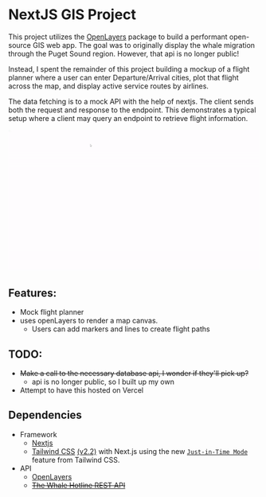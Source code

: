 # NextJS GIS Project

This project utilizes the [OpenLayers](https://www.npmjs.com/package/ol) package to build a performant open-source GIS web app. The goal was to originally display the whale migration through the Puget Sound region. However, that api is no longer public!

Instead, I spent the remainder of this project building a mockup of a flight planner where a user can enter Departure/Arrival cities, plot that flight across the map, and display active service routes by airlines.

The data fetching is to a mock API with the help of nextjs. The client sends both the request and response to the endpoint. This demonstrates a typical setup where a client may query an endpoint to retrieve flight information.


![gif](public/gis-demo.gif)

## Features:
- Mock flight planner
- uses openLayers to render a map canvas.
    - Users can add markers and lines to create flight paths

## TODO:
- ~~Make a call to the necessary database api, I wonder if they'll pick up?~~
    - api is no longer public, so I built up my own
- Attempt to have this hosted on Vercel

## Dependencies
* Framework
    * [Nextjs](https://nextjs.org/)
    * [Tailwind CSS](https://tailwindcss.com/) [(v2.2)](https://blog.tailwindcss.com/tailwindcss-2-2) with Next.js using the new [`Just-in-Time Mode`](https://tailwindcss.com/docs/just-in-time-mode) feature from Tailwind CSS.
* API
    * [OpenLayers](https://www.npmjs.com/package/ol)
    * ~~[The Whale Hotline REST API](http://hotline.whalemuseum.org/api)~~
